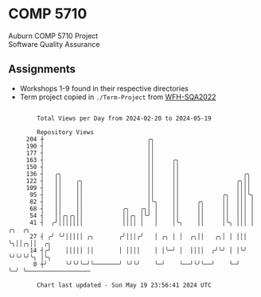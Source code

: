 # COMP 5710
Auburn COMP 5710 Project  
Software Quality Assurance

## Assignments
- Workshops 1-9 found in their respective directories
- Term project copied in `./Term-Project` from [WFH-SQA2022](https://github.com/wumphlett/WFH-SQA2022-AUBURN)

```

        Total Views per Day from 2024-02-20 to 2024-05-19

        Repository Views
     204 ┼                             ╭╮
     190 ┤                             ││
     177 ┤                             ││
     163 ┤                             ││     ╭╮
     150 ┤                             ││     ││
     136 ┤   ╭╮                        ││     ││                  ╭╮
     122 ┤   ││    ╭╮                  ││     ││                ╭╮││
     109 ┤   ││    ││                  ││     ││                ││││
      95 ┤   ││    ││                  ││     ││            ╭╮  │││╰╮
      82 ┤   ││    ││                  │╰╮    ││     ╭╮     ││  │││ │
      68 ┤   ││    ││           ╭╮   ╭╮│ │    ││     ││     ││  │││ │
      54 ┤   ││╭╮╭╮││           ││╭╮ │╰╯ │    ││     ││     ││  │││ │
      41 ┤  ╭╯│││││││           ││││ │   │    │╰╮    ││     │╰╮ │││ │ ╭╮  ╭╮
      27 ┤ ╭╯ ╰╯│││││ ╭╮       ╭╯│││╭╯   │ ╭╮ │ │  ╭╮││   ╭╮│ │ │││ ╰╮││╭╮││  ╭╮
      14 ┤╭╯    │││││ ││       │ ││││    │ │╰─╯ │  ││││  ╭╯╰╯ │ │╰╯  ╰╯╰╯╰╯╰╮ │╰╮
       0 ┼╯     ╰╯╰╯╰─╯╰───────╯ ╰╯╰╯    ╰─╯    ╰──╯╰╯╰──╯    ╰─╯           ╰─╯ ╰──────────────────

        Chart last updated - Sun May 19 23:56:41 2024 UTC
        
```
